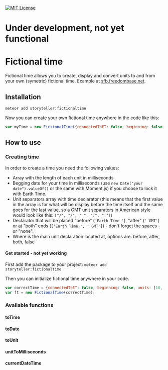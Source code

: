 [![MIT License][license-image]][license-url]

# Under development, not yet functional

# Fictional time
Fictional time allows you to create, display and convert units to and from your own (symetric) fictional time. Example at [sfb.freedombase.net](http://sfb.freedombase.net).

## Installation
`meteor add storyteller:fictionaltime`

Now you can create your own fictional time anywhere in the code like this:
```javascript
var myTime = new FictionalTime({connectedToET: false, beginning: false, units: [10, 100, 1000], separators: [":", ":"], declaration: "SUT", declarationLocation: "before"});
```

## How to use
### Creating time
In order to create a time you need the following values:
* Array with the length of each unit in milliseconds
* Begging date for your time in milliseconds (use `new Date("your date").valueOf()` or the same with Moment.js) if you choose to lock it with Earth Time.
* Unit separators array with time declarator (this means that the first value in the array is for what will be display before the time itself and the same goes for the last value, so a GMT unit separators in American style would look like this: `["/", "/", " ", ":", ":"]`)
* Declarator that will be placed "before" (`'Earth Time '`), "after" (`' GMT'`) or at "both" ends (`['Earth Time ', ' GMT']`) - don't forget the spaces - or "none".
* Where is the main unit declaration located at, options are: before, after, both, false

#### Get started - not yet working
First add the package to your project:
`meteor add storyteller:fictionaltime`

Then you can initialize fictional time anywhere in your code.
```javascript
var correctTime = {connectedToET: false, beginning: false, units: [10, 100, 1000], separators: [":", ":"], declaration: "SUT", declarationLocation: "before"};
var ft = new FictionalTime(correctTime);
```

### Available functions
#### toTime
#### toDate
#### toUnit
#### unitToMilliseconds
#### currentDateTime

[license-image]: http://img.shields.io/badge/license-MIT-blue.svg?style=flat
[license-url]: LICENSE

